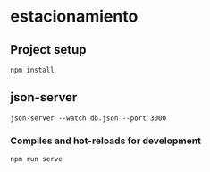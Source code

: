 # estacionamiento

## Project setup
```
npm install
```
## json-server
```
json-server --watch db.json --port 3000
```
### Compiles and hot-reloads for development
```
npm run serve
```

